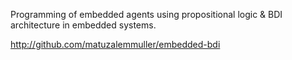 Programming of embedded agents using propositional logic & BDI architecture in embedded systems.

http://github.com/matuzalemmuller/embedded-bdi